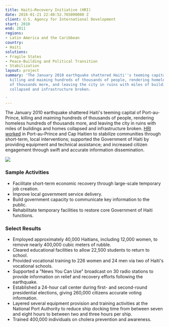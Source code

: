 ```yaml
---
title: Haiti—Recovery Initiative (HRI)
date: 2016-01-21 22:40:52.765000000 Z
client: U.S. Agency for International Development
start: 2010
end: 2011
regions:
- Latin America and the Caribbean
country:
- Haiti
solutions:
- Fragile States
- Peace-Building and Political Transition
- Stabilization
layout: project
summary: 'The January 2010 earthquake shattered Haiti''s teeming capital of Port-au-Prince,
  killing and maiming hundreds of thousands of people, rendering homeless hundreds
  of thousands more, and leaving the city in ruins with miles of buildings and homes
  collapsed and infrastructure broken.

'
---
```


The January 2010 earthquake shattered Haiti's teeming capital of Port-au-Prince, killing and maiming hundreds of thousands of people, rendering homeless hundreds of thousands more, and leaving the city in ruins with miles of buildings and homes collapsed and infrastructure broken. [HRI worked][1] in Port-au-Prince and Cap Haitien to stabilize communities through short-term, local interventions; supported the Government of Haiti by providing equipment and technical assistance; and increased citizen engagement through swift and accurate information dissemination.

![][2]

###  Sample Activities

* Facilitate short-term economic recovery through large-scale temporary job creation.
* Improve local government service delivery.
* Build government capacity to communicate key information to the public.
* Rehabilitate temporary facilities to restore core Government of Haiti functions.

###  Select Results

* Employed approximately 40,000 Haitians, including 12,000 women, to remove nearly 400,000 cubic meters of rubble.
* Cleared educational facilities to allow 22,500 students to return to school.
* Provided vocational training to 226 women and 24 men via two of Haiti's vocational schools.
* Supported a "News You Can Use" broadcast on 30 radio stations to provide information on relief and recovery efforts following the earthquake.
* Established a 24-hour call center during first- and second-round presidential elections, giving 260,000 citizens accurate voting information.
* Layered several equipment provision and training activities at the National Port Authority to reduce ship docking time from between seven and eight hours to between two and three hours per ship.
* Trained 400,000 individuals on cholera prevention and awareness.

[1]: http://www.haitilibre.com/en/news-9497-haiti-humanitarian-usaid-s-office-of-transition-initiatives-ceases-its-activities.html
[2]: /assets/images/projects/hriinner.jpg
